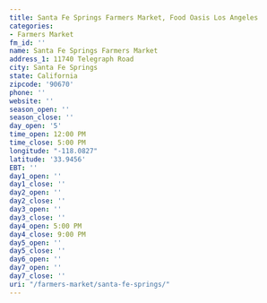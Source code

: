 ```yaml
---
title: Santa Fe Springs Farmers Market, Food Oasis Los Angeles
categories:
- Farmers Market
fm_id: ''
name: Santa Fe Springs Farmers Market
address_1: 11740 Telegraph Road
city: Santa Fe Springs
state: California
zipcode: '90670'
phone: ''
website: ''
season_open: ''
season_close: ''
day_open: '5'
time_open: 12:00 PM
time_close: 5:00 PM
longitude: "-118.0827"
latitude: '33.9456'
EBT: ''
day1_open: ''
day1_close: ''
day2_open: ''
day2_close: ''
day3_open: ''
day3_close: ''
day4_open: 5:00 PM
day4_close: 9:00 PM
day5_open: ''
day5_close: ''
day6_open: ''
day7_open: ''
day7_close: ''
uri: "/farmers-market/santa-fe-springs/"
---
```


